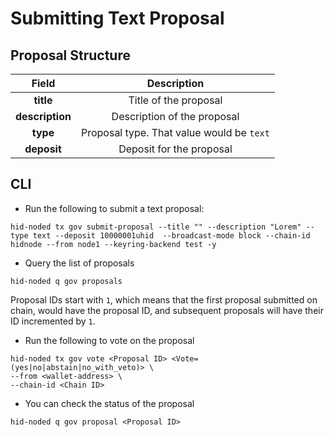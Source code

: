 # Submitting Text Proposal

## Proposal Structure

| Field | Description |
| :--------------: | :----: |
|   **title**   |  Title of the proposal |
|   **description**  |  Description of the proposal |
|   **type**      | Proposal type. That value would be `text` |
|   **deposit**      | Deposit for the proposal |

## CLI

* Run the following to submit a text proposal:

```
hid-noded tx gov submit-proposal --title "" --description "Lorem" --type text --deposit 10000001uhid  --broadcast-mode block --chain-id hidnode --from node1 --keyring-backend test -y
```

* Query the list of proposals

```
hid-noded q gov proposals
```

Proposal IDs start with `1`, which means that the first proposal submitted on chain, would have the proposal ID, and subsequent proposals will have their ID incremented by `1`.

* Run the following to vote on the proposal

```
hid-noded tx gov vote <Proposal ID> <Vote=(yes|no|abstain|no_with_veto)> \
--from <wallet-address> \
--chain-id <Chain ID>
```

* You can check the status of the proposal

```
hid-noded q gov proposal <Proposal ID>
```
